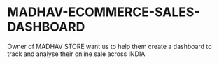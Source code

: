 # MADHAV-ECOMMERCE-SALES-DASHBOARD

Owner of MADHAV STORE want us to help them create a dashboard to track and analyse their online sale across INDIA
